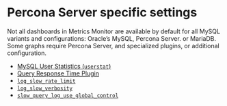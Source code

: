 # Percona Server specific settings

Not all dashboards in Metrics Monitor are available by default for all MySQL
variants and configurations: Oracle’s MySQL, Percona Server. or MariaDB.
Some graphs require Percona Server, and specialized plugins, or additional
configuration.

* [MySQL User Statistics (`userstat`)](conf-mysql-ps-userstat.md)
* [Query Response Time Plugin](conf-mysql-ps-qrt.md)
* [`log_slow_rate_limit`](conf-mysql-ps-log-slow-rate-limit.md)
* [`log_slow_verbosity`](conf-mysql-ps-log-slow-verbosity.md)
* [`slow_query_log_use_global_control`](conf-mysql-ps-slow-query-log-use-global-control.md)
